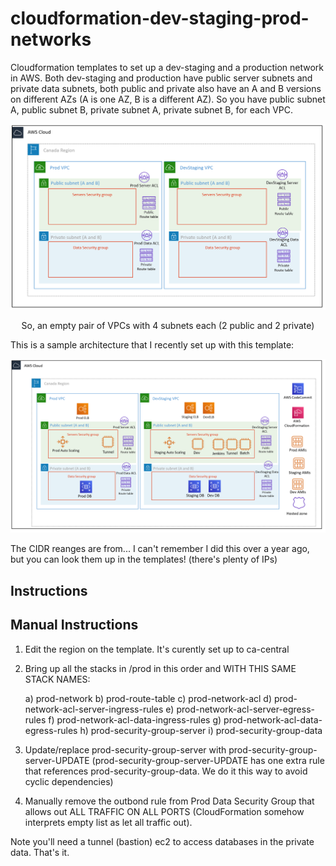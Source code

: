 # cloudformation-dev-staging-prod-networks
Cloudformation templates to set up a dev-staging and a production network in AWS. Both dev-staging and production have public server subnets and private data subnets, both public and private also have an A and B versions on different AZs (A is one AZ, B is a different AZ). So you have public subnet A, public subnet B, private subnet A, private subnet B, for each VPC. 

<p align="center">
  <img src="https://github.com/rromanotero/cloudformation-dev-staging-prod-networks/blob/master/architecture.png" width="540"/>
  <p align="center">So, an empty pair of VPCs with 4 subnets each (2 public and 2 private)</p>
</p>

This is a sample architecture that I recently set up with this template:

<p align="center">
  <img src="https://github.com/rromanotero/cloudformation-dev-staging-prod-networks/blob/master/sample_architecture.png" width="540"/>
  <p align="center"></p>
</p>

The CIDR reanges are from... I can't remember I did this over a year ago, but you can look them up in the templates! (there's plenty of IPs)


## Instructions


## Manual Instructions
1. Edit the region on the template. It's curently set up to ca-central
2. Bring up all the stacks in /prod in this order and WITH THIS SAME STACK NAMES:

   a) prod-network
   b) prod-route-table
   c) prod-network-acl
   d) prod-network-acl-server-ingress-rules
   e) prod-network-acl-server-egress-rules
   f) prod-network-acl-data-ingress-rules
   g) prod-network-acl-data-egress-rules
   h) prod-security-group-server
   i) prod-security-group-data

4. Update/replace prod-security-group-server with prod-security-group-server-UPDATE
   (prod-security-group-server-UPDATE has one extra rule that references prod-security-group-data. We do it this way to avoid cyclic dependencies)

3. Manually remove the outbond rule from Prod Data Security Group
   that allows out ALL TRAFFIC ON ALL PORTS (CloudFormation somehow interprets empty list as let all traffic out).
	 
Note you'll need a tunnel (bastion) ec2 to access databases in the private data. That's it. 


